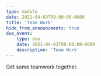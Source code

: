 ```yaml
---
type: module
date: 2021-04-03T09:00:00-0600
title: 'Team Work'
hide_from_announcments: true
due_event:
    type: due
    date: 2021-04-03T09:00:00-0600
    description: 'Team Work'
---
```

Get some teamwork together.